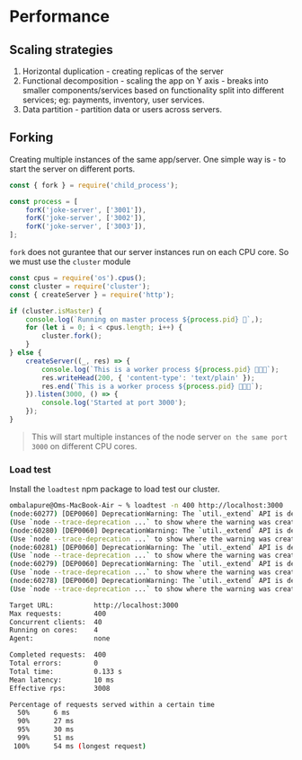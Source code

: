 # Performance

## Scaling strategies

1. Horizontal duplication - creating replicas of the server
2. Functional decomposition - scaling the app on Y axis - breaks into smaller components/services based on functionality
split into different services; eg: payments, inventory, user services.
3. Data partition - partition data or users across servers.

## Forking

Creating multiple instances of the same app/server.
One simple way is - to start the server on different ports.

```javascript
const { fork } = require('child_process');

const process = [
    forK('joke-server', ['3001']),
    forK('joke-server', ['3002']),
    forK('joke-server', ['3003']),
];
```

`fork` does not gurantee that our server instances run on each CPU core. So we must use the `cluster` module

```javascript
const cpus = require('os').cpus();
const cluster = require('cluster');
const { createServer } = require('http');

if (cluster.isMaster) {
    console.log(`Running on master process ${process.pid} 👑`,);
    for (let i = 0; i < cpus.length; i++) {
        cluster.fork();
    }
} else {
    createServer((_, res) => {
        console.log(`This is a worker process ${process.pid} 🧑🏻‍🔧`);
        res.writeHead(200, { 'content-type': 'text/plain' });
        res.end(`This is a worker process ${process.pid} 🧑🏻‍🔧`);
    }).listen(3000, () => {
        console.log('Started at port 3000');
    });
}
```

> This will start multiple instances of the node server `on the same port 3000` on different CPU cores.

### Load test

Install the `loadtest` npm package to load test our cluster.

```sh
ombalapure@Oms-MacBook-Air ~ % loadtest -n 400 http://localhost:3000
(node:60277) [DEP0060] DeprecationWarning: The `util._extend` API is deprecated. Please use Object.assign() instead.
(Use `node --trace-deprecation ...` to show where the warning was created)
(node:60280) [DEP0060] DeprecationWarning: The `util._extend` API is deprecated. Please use Object.assign() instead.
(Use `node --trace-deprecation ...` to show where the warning was created)
(node:60281) [DEP0060] DeprecationWarning: The `util._extend` API is deprecated. Please use Object.assign() instead.
(Use `node --trace-deprecation ...` to show where the warning was created)
(node:60279) [DEP0060] DeprecationWarning: The `util._extend` API is deprecated. Please use Object.assign() instead.
(Use `node --trace-deprecation ...` to show where the warning was created)
(node:60278) [DEP0060] DeprecationWarning: The `util._extend` API is deprecated. Please use Object.assign() instead.
(Use `node --trace-deprecation ...` to show where the warning was created)

Target URL:          http://localhost:3000
Max requests:        400
Concurrent clients:  40
Running on cores:    4
Agent:               none

Completed requests:  400
Total errors:        0
Total time:          0.133 s
Mean latency:        10 ms
Effective rps:       3008

Percentage of requests served within a certain time
  50%      6 ms
  90%      27 ms
  95%      30 ms
  99%      51 ms
 100%      54 ms (longest request)
```
